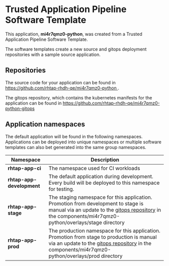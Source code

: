 # Trusted Application Pipeline Software Template

This application, **mi4r7qmz0-python**, was created from a Trusted Application Pipeline Software Template.

The software templates create a new source and gitops deployment repositories with a sample source application. 

## Repositories

The source code for your application can be found in [https://github.com/rhtap-rhdh-qe/mi4r7qmz0-python ](https://github.com/rhtap-rhdh-qe/mi4r7qmz0-python ).
 
The gitops repository, which contains the kubernetes manifests for the application can be found in 
[https://github.com/rhtap-rhdh-qe/mi4r7qmz0-python-gitops ](https://github.com/rhtap-rhdh-qe/mi4r7qmz0-python-gitops ) 

## Application namespaces 

The default application will be found in the following namespaces. Applications can be deployed into unique namespaces or multiple software templates can also bet generated into the same group namespaces.  

|  Namespace   |  Description   |  
| -------- | -------- |
| **rhtap-app-ci** | The namespace used for CI workloads |
| **rhtap-app-development** | The default application during development. Every build will be deployed to this namespace for testing. |
| **rhtap-app-stage** | The staging namespace for this application. Promotion from development to stage is manual via an update to the [gitops repository](https://github.com/rhtap-rhdh-qe/mi4r7qmz0-python-gitops ) in the components/mi4r7qmz0-python/overlays/stage directory |
| **rhtap-app-prod** | The production namespace for this application. Promotion from stage to production is manual via an update to the [gitops repository](https://github.com/rhtap-rhdh-qe/mi4r7qmz0-python-gitops ) in the components/mi4r7qmz0-python/overlays/prod directory |